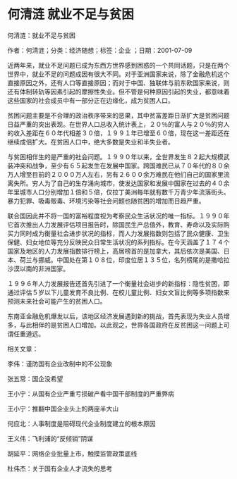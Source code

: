# 何清涟  就业不足与贫困  
  
何清涟：就业不足与贫困  
作者：何清涟；分类：经济随想；标签：企业 ；日期：2001-07-09  
近两年来，就业不足问题已成为东西方世界感到困惑的一个共同话题，只是在两个世界中，就业不足的问题成因有很大不同。对于亚洲国家来说，除了金融危机这个直接原因之外，还有人口等直接原因；而对于中国、独联体与前东欧国家来说，则还有体制转轨等因素引起的摩擦性失业。但不管是何种原因引起的失业，都意味着这些国家的社会成员中有一部分正在边缘化，成为贫困人口。  
贫困问题主要是不合理的政治秩序带来的恶果，其中贫富差距日渐扩大是贫困问题日益严重的突出表现。在世界人口总收入统计表上，２０％的富人与２０％的穷人的收入差距在６０年代相差３０倍，１９９１年已增至６０倍，现在这一差距还在继续成倍扩大。在贫困人口中，绝大多数是失业和半失业者。  
与贫困相伴生的是严重的社会问题。１９９０年以来，全世界发生８２起大规模武装冲突和战争，至少有６５起发生在发展中国家。跨国难民已从７０年代的８０余万人增至目前的２０００万人左右，另有２６００余万难民在他们自己的国家里流离失所。穷人为了自己的生存涌向城市，使发达国家和发展中国家在过去的４０余年里城市人口分别增加１倍和５倍，仅拉丁美洲每年就有数千万青少年流落街头。暴力犯罪、吸毒贩毒、环境污染等社会问题也随贫困的增加而日趋严重。  
联合国因此并不将一国的富裕程度视为考察民众生活状况的唯一指标。１９９０年它首次推出人力发展评估项目报告时，除国民生产总值外，教育、寿命以及实际购买力同时成为衡量社会进步状况的指标，而人力发展指数则包括了民众健康、卫生保健、妇女地位等充分反映民众日常生活状况的系列指标。在今天涵盖了１７４个国家及地区的人力发展指数排行榜上，高居榜首的是加拿大，其后依次是美国、日本、荷兰与挪威。中国处在第１０８位，印度位居１３５位，名列榜尾的是撒哈拉沙漠以南的非洲国家。  
１９９６年人力发展报告还首先引进了一个衡量社会进步的新指标：隐性贫困，即通过评估５岁以下儿童发育不良比例、在校儿童比例、妇女文盲比例等多项指数来预测未来社会可能产生的贫困人口。  
东南亚金融危机爆发以后，该地区经济发展遇到新的挑战，首先表现为失业人员增多，与此相伴的是贫困人口增加。以此观之，世界各国政府在反贫困这一问题上可谓任重道远。  
  
相关文章：  
李伟：谨防国有企业改制中的不公现象  
张五常：国企没希望  
王小宁：从国有企业严重亏损破产看中国干部制度的严重弊病  
王小宁：推翻中国企业头上的两座半大山  
何应北：人事制度是阻碍现代企业制度建立的根本原因  
王义伟：飞利浦的“反倾销”阴谋  
胡延平：网络企业批量上市，触摸监管政策底线  
杜伟杰：关于国有企业人才流失的思考